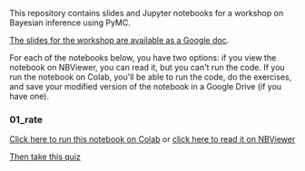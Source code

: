 This repository contains slides and Jupyter notebooks for a workshop on Bayesian inference using PyMC.

[The slides for the workshop are available as a Google doc]().

For each of the notebooks below, you have two options: if you view the notebook on NBViewer, you can read it, but you can't run the code.  If you run the notebook on Colab, you'll be able to run the code, do the exercises, and save your modified version of the notebook in a Google Drive (if you have one).

### 01_rate

[Click here to run this notebook on Colab](https://colab.research.google.com/github/AllenDowney/BayesianInferencePyMC/blob/main/01_rate.ipynb) or [click here to read it on NBViewer](https://nbviewer.jupyter.org/github/AllenDowney/BayesianInferencePyMC/blob/main/01_rate.ipynb)

[Then take this quiz]()


